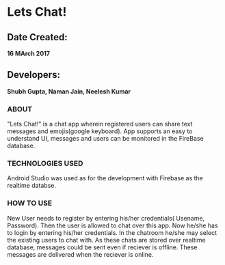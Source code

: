 # Lets Chat!

## Date Created: 
**16 MArch 2017**

## Developers: 
**Shubh Gupta, Naman Jain, Neelesh Kumar**

### ABOUT
"Lets Chat!" is a chat app wherein registered users can share text messages and emojis(google keyboard). App supports an easy to understand UI, messages and users can be monitored in the FireBase database.

### TECHNOLOGIES USED
Android Studio was used as for the development with Firebase as the realtime databse.

### HOW TO USE
New User needs to register by entering his/her credentials( Usename, Password). Then the user is allowed to chat over this app. Now he/she has to login by entering his/her credentials.
In the chatroom he/she may select the existing users to chat with. As these chats are stored over realtime database, messages could be sent even if reciever is offline. These messages are delivered when the reciever is online.



